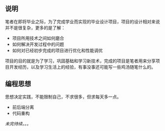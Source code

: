 ## 说明
笔者在即将毕业之际，为了完成学业而实现的毕业设计项目，项目的设计相对来说并不是很复杂，更多的是了解：
- 项目所用技术之间如何磨合
- 如何解决开发过程中的问题
- 如何对已经初步完成的项目进行优化和性能调优

项目的目的就是为了学习，巩固基础和学习新技术，完成的项目是笔者用来分享项目开发经历，以及学习生活上的经验，有事没事还可能写一些鸡汤随笔什么的。

## 编程思想
思想决定实践，不能限制自己，不求很多，但求每天多一点。
- 前后端分离
- 代码重构

*未完待续。。。*
